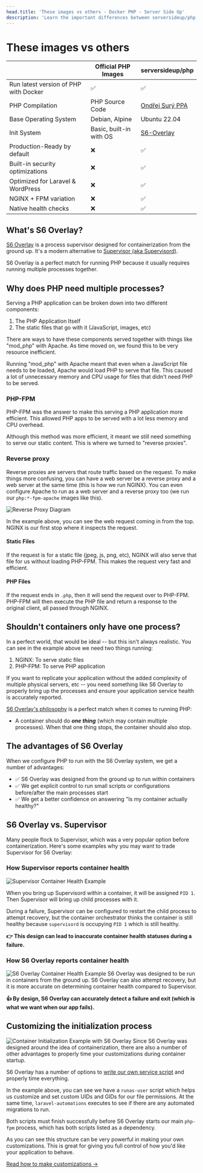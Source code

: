 ```yaml
---
head.title: 'These images vs others - Docker PHP - Server Side Up'
description: 'Learn the important differences between serversideup/php and other PHP images.'
---
```


# These images vs others

| | **Official PHP Images** |**serversideup/php** |
|-------------------------|-------------------------|---------------------|
| Run latest version of PHP with Docker | ✅ | ✅ |
| PHP Compilation | PHP Source Code | [Ondřej Surý PPA](https://launchpad.net/~ondrej/+archive/ubuntu/php/+packages) |
Base Operating System | Debian, Alpine | Ubuntu 22.04 |
Init System | Basic, built-in with OS | [S6-Overlay](https://github.com/just-containers/s6-overlay) |
| Production-Ready by default| ❌ | ✅ |
| Built-in security optimizations | ❌ | ✅ |
Optimized for Laravel & WordPress| ❌ | ✅ |
NGINX + FPM variation| ❌ | ✅ |
Native health checks | ❌ | ✅ |

## What's S6 Overlay?
[S6 Overlay](https://github.com/just-containers/s6-overlay) is a process supervisor designed for containerization from the ground up. It's a modern alternative to [Supervisor (aka Supervisord)](https://supervisord.org/).

S6 Overlay is a perfect match for running PHP because it usually requires running multiple processes together.

## Why does PHP need multiple processes?
Serving a PHP application can be broken down into two different components:
1. The PHP Application Itself
2. The static files that go with it (JavaScript, images, etc)

There are ways to have these components served together with things like "mod_php" with Apache. As time moved on, we found this to be very resource inefficient. 

Running "mod_php" with Apache meant that even when a JavaScript file needs to be loaded, Apache would load PHP to serve that file. This caused a lot of unnecessary memory and CPU usage for files that didn't need PHP to be served.

### PHP-FPM
PHP-FPM was the answer to make this serving a PHP application more efficient. This allowed PHP apps to be served with a lot less memory and CPU overhead.

Although this method was more efficient, it meant we still need something to serve our static content. This is where we turned to "reverse proxies".

### Reverse proxy
Reverse proxies are servers that route traffic based on the request. To make things more confusing, you can have a web server be a reverse proxy and a web server at the same time (this is how we run NGINX). You can even configure Apache to run as a web server and a reverse proxy too (we run our `php:*-fpm-apache` images like this).

![Reverse Proxy Diagram](/images/docs/reverse-proxy.svg)

In the example above, you can see the web request coming in from the top. NGINX is our first stop where it inspects the request.

#### Static Files
If the request is for a static file (jpeg, js, png, etc), NGINX will also serve that file for us without loading PHP-FPM. This makes the request very fast and efficient.

#### PHP Files
If the request ends in `.php`, then it will send the request over to PHP-FPM. PHP-FPM will then execute the PHP file and return a response to the original client, all passed through NGINX.

## Shouldn't containers only have one process?
In a perfect world, that would be ideal -- but this isn't always realistic. You can see in the example above we need two things running:
1. NGINX: To serve static files
1. PHP-FPM: To serve PHP application

If you want to replicate your application without the added complexity of multiple physical servers, etc -- you need something like S6 Overlay to properly bring up the processes and ensure your application service health is accurately reported.

[S6 Overlay's philosophy](https://github.com/just-containers/s6-overlay#the-docker-way) is a perfect match when it comes to running PHP:

- A container should do ***one thing*** (which may contain multiple processes). When that one thing stops, the container should also stop. 

## The advantages of S6 Overlay
When we configure PHP to run with the S6 Overlay system, we get a number of advantages:

- ✅ S6 Overlay was designed from the ground up to run within containers
- ✅ We get explicit control to run small scripts or configurations before/after the main processes start
- ✅ We get a better confidence on answering "Is my container actually healthy?"

## S6 Overlay vs. Supervisor
Many people flock to Supervisor, which was a very popular option before containerization. Here's some examples why you may want to trade Supervisor for S6 Overlay:

### How Supervisor reports container health
![Supervisor Container Health Example](/images/docs/supervisor-container.svg)

When you bring up Supervisord within a container, it will be assigned `PID 1`. Then Supervisor will bring up child processes with it.

During a failure, Supervisor can be configured to restart the child process to attempt recovery, but the container orchestrator thinks the container is still healthy because `supervisord` is occupying `PID 1` which is still healthy.

**👉 This design can lead to inaccurate container health statuses during a failure.**

### How S6 Overlay reports container health
![S6 Overlay Container Health Example](/images/docs/s6-overlay-container.svg)
S6 Overlay was designed to be run in containers from the ground up. S6 Overlay can also attempt recovery, but it is more accurate on determining container health compared to Supervisor.

**👍 By design, S6 Overlay can accurately detect a failure and exit (which is what we want when our app fails).**

## Customizing the initialization process
![Container Initialization Example with S6 Overlay](/images/docs/container-init.svg)
Since S6 Overlay was designed around the idea of containerization, there are also a number of other advantages to properly time your customizations during container startup.

S6 Overlay has a number of options to [write our own service script](https://github.com/just-containers/s6-overlay/tree/master#writing-a-service-script) and properly time everything.

In the example above, you can see we have a `runas-user` script which helps us customize and set custom UIDs and GIDs for our file permissions. At the same time, `laravel-automations` executes to see if there are any automated migrations to run.

Both scripts must finish successfully before S6 Overlay starts our main `php-fpm` process, which has both scripts listed as a dependency.

As you can see this structure can be very powerful in making your own customizations. This is great for giving you full control of how you'd like your application to behave.

[Read how to make customizations →](/docs/guide/customizing-the-image)